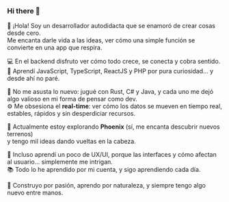 ### Hi there 👋

👋 ¡Hola! Soy un desarrollador autodidacta que se enamoró de crear cosas desde cero.  
Me encanta darle vida a las ideas, ver cómo una simple función se convierte en una app que respira.

💻 En el backend disfruto ver cómo todo crece, se conecta y cobra sentido.  
🧩 Aprendí JavaScript, TypeScript, ReactJS y PHP por pura curiosidad… y desde ahí no paré.

🧪 No me asusta lo nuevo: jugué con Rust, C# y Java, y cada uno me dejó algo valioso en mi forma de pensar como dev.  
⚙️ Me obsesiona el **real-time**: ver cómo los datos se mueven en tiempo real, estables, rápidos y sin desperdiciar recursos.

🌄 Actualmente estoy explorando **Phoenix** (sí, me encanta descubrir nuevos terrenos)  
y tengo mil ideas dando vueltas en la cabeza.

🎨 Incluso aprendí un poco de UX/UI, porque las interfaces y cómo afectan al usuario… simplemente me intrigan.  
📚 Todo lo he aprendido por mi cuenta, y sigo aprendiendo cada día.

🌟 Construyo por pasión, aprendo por naturaleza, y siempre tengo algo nuevo entre manos.

